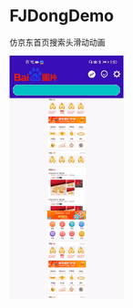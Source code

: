 # FJDongDemo
仿京东首页搜索头滑动动画


![](https://github.com/yxjme/FJDongDemo/blob/master/images/SVID_20200515_155859_1.gif)

